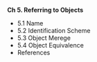 __Ch 5. Referring to Objects__

* 5.1 Name
* 5.2 Identification Scheme
* 5.3 Object Merege
* 5.4 Object Equivalence
* References